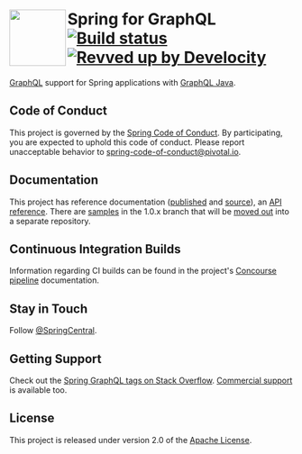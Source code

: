 # <img align="left" src="spring-graphql-docs/src/docs/spring-graphql.svg" width="100" height="100"> Spring for GraphQL [![Build status](https://ci.spring.io/api/v1/teams/spring-graphql/pipelines/spring-graphql-1.2.x/jobs/build/badge)](https://ci.spring.io/teams/spring-graphql/pipelines/spring-graphql-1.2.x) [![Revved up by Develocity](https://img.shields.io/badge/Revved%20up%20by-Develocity-06A0CE?logo=Gradle&labelColor=02303A)](https://ge.spring.io/scans?search.rootProjectNames=spring-graphql)

[GraphQL](https://graphql.org/) support for Spring applications with [GraphQL Java](https://github.com/graphql-java/graphql-java).

## Code of Conduct

This project is governed by the [Spring Code of Conduct](CODE_OF_CONDUCT.adoc). By participating, you are expected to uphold this code of conduct. Please report unacceptable behavior to spring-code-of-conduct@pivotal.io.

## Documentation

This project has reference documentation ([published](https://docs.spring.io/spring-graphql/reference/) and [source](spring-graphql-docs/modules/ROOT)), an
[API reference](https://docs.spring.io/spring-graphql/docs/current-SNAPSHOT/api/). There are [samples](https://github.com/spring-projects/spring-graphql/tree/1.0.x/samples) in the 1.0.x branch that will be [moved out](https://github.com/spring-projects/spring-graphql/issues/208) into a separate repository.

## Continuous Integration Builds

Information regarding CI builds can be found in the project's [Concourse pipeline](ci/README.adoc) documentation.

## Stay in Touch

Follow [@SpringCentral](https://twitter.com/springcentral).

## Getting Support
Check out the [Spring GraphQL tags on Stack Overflow](https://stackoverflow.com/questions/tagged/spring-graphql).
[Commercial support](https://spring.io/support) is available too.


## License

This project is released under version 2.0 of the [Apache License](https://www.apache.org/licenses/LICENSE-2.0).
